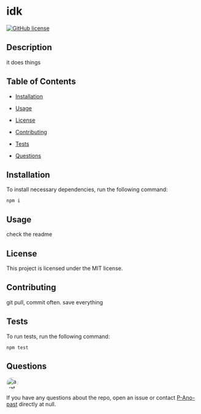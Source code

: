 
  # idk
  [![GitHub license](https://img.shields.io/badge/license-MIT-blue.svg)](https://github.com/P-Ano-past/idk)
  
  ## Description
  
  it does things
  
  ## Table of Contents 
  
  * [Installation](#installation)
  
  * [Usage](#usage)
  
  * [License](#license)
  
  * [Contributing](#contributing)
  
  * [Tests](#tests)
  
  * [Questions](#questions)
  
  ## Installation
  
  To install necessary dependencies, run the following command:
  
  ```
  npm i
  ```
  
  ## Usage
  
  check the readme
  
  ## License
  
  This project is licensed under the MIT license.
    
  ## Contributing
  
  git pull, commit often. save everything
  
  ## Tests
  
  To run tests, run the following command:
  
  ```
  npm test
  ```
  
  ## Questions
  
  <img src="https://avatars3.githubusercontent.com/u/39275810?v=4" alt="avatar" style="border-radius: 16px" width="30" />
  
  If you have any questions about the repo, open an issue or contact [P-Ano-past](https://api.github.com/users/P-ano-past) directly at null.
  
  
